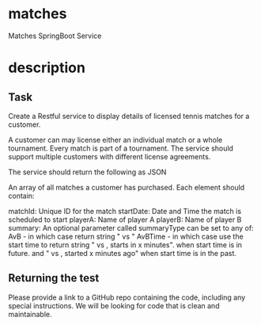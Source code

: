 # matches
Matches SpringBoot Service

# description

## Task

Create a Restful service to display details of licensed tennis matches for a customer.

A customer can may license either an individual match or a whole tournament. Every match is part of a tournament. The service should support multiple customers with different license agreements.

The service should return the following as JSON

An array of all matches a customer has purchased. Each element should contain:

matchId: Unique ID for the match
startDate: Date and Time the match is scheduled to start
playerA: Name of player A
playerB: Name of player B
summary: An optional parameter called summaryType can be set to any of:
AvB - in which case return string "<playerA> vs <playerB>"
AvBTime - in which case use the start time to return string "<playerA> vs <playerB>, starts in x minutes". when start time is in future. and "<playerA> vs <playerB>, started x minutes ago" when start time is in the past.

## Returning the test
Please provide a link to a GitHub repo containing the code, including any special instructions. We will be looking for code that is clean and maintainable.
